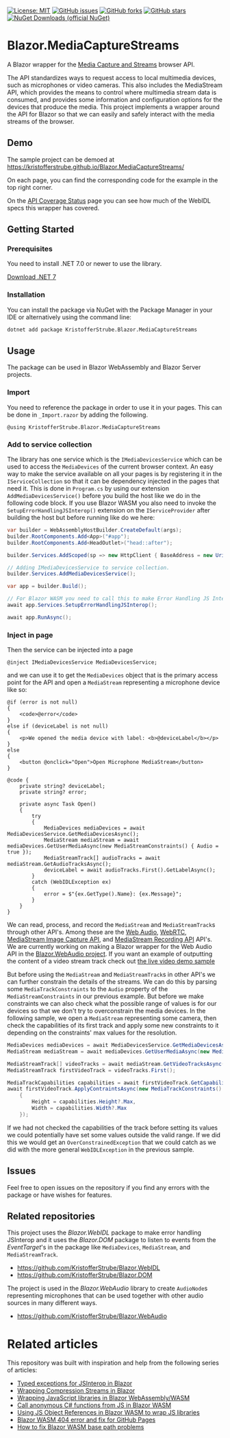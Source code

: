 [![License: MIT](https://img.shields.io/badge/License-MIT-yellow.svg)](/LICENSE.md)
[![GitHub issues](https://img.shields.io/github/issues/KristofferStrube/Blazor.MediaCaptureStreams)](https://github.com/KristofferStrube/Blazor.MediaCaptureStreams/issues)
[![GitHub forks](https://img.shields.io/github/forks/KristofferStrube/Blazor.MediaCaptureStreams)](https://github.com/KristofferStrube/Blazor.MediaCaptureStreams/network/members)
[![GitHub stars](https://img.shields.io/github/stars/KristofferStrube/Blazor.MediaCaptureStreams)](https://github.com/KristofferStrube/Blazor.MediaCaptureStreams/stargazers)
[![NuGet Downloads (official NuGet)](https://img.shields.io/nuget/dt/KristofferStrube.Blazor.MediaCaptureStreams?label=NuGet%20Downloads)](https://www.nuget.org/packages/KristofferStrube.Blazor.MediaCaptureStreams/)

# Blazor.MediaCaptureStreams
A Blazor wrapper for the [Media Capture and Streams](https://www.w3.org/TR/mediacapture-streams/) browser API.

The API standardizes ways to request access to local multimedia devices, such as microphones or video cameras. This also includes the MediaStream API, which provides the means to control where multimedia stream data is consumed, and provides some information and configuration options for the devices that produce the media. This project implements a wrapper around the API for Blazor so that we can easily and safely interact with the media streams of the browser.

## Demo
The sample project can be demoed at https://kristofferstrube.github.io/Blazor.MediaCaptureStreams/

On each page, you can find the corresponding code for the example in the top right corner.

On the [API Coverage Status](https://kristofferstrube.github.io/Blazor.MediaCaptureStreams/Status) page you can see how much of the WebIDL specs this wrapper has covered.

## Getting Started
### Prerequisites
You need to install .NET 7.0 or newer to use the library.

[Download .NET 7](https://dotnet.microsoft.com/download/dotnet/7.0)

### Installation
You can install the package via NuGet with the Package Manager in your IDE or alternatively using the command line:
```bash
dotnet add package KristofferStrube.Blazor.MediaCaptureStreams
```

## Usage
The package can be used in Blazor WebAssembly and Blazor Server projects.
### Import
You need to reference the package in order to use it in your pages. This can be done in `_Import.razor` by adding the following.
```razor
@using KristofferStrube.Blazor.MediaCaptureStreams
```

### Add to service collection
The library has one service which is the `IMediaDevicesService` which can be used to access the `MediaDevices` of the current browser context. An easy way to make the service available on all your pages is by registering it in the `IServiceCollection` so that it can be dependency injected in the pages that need it. This is done in `Program.cs` by using our extension `AddMediaDevicesService()` before you build the host like we do in the following code block. If you use Blazor WASM you also need to invoke the `SetupErrorHandlingJSInterop()` extension on the `IServiceProvider` after building the host but before running like do we here:
```csharp
var builder = WebAssemblyHostBuilder.CreateDefault(args);
builder.RootComponents.Add<App>("#app");
builder.RootComponents.Add<HeadOutlet>("head::after");

builder.Services.AddScoped(sp => new HttpClient { BaseAddress = new Uri(builder.HostEnvironment.BaseAddress) });

// Adding IMediaDevicesService to service collection.
builder.Services.AddMediaDevicesService();

var app = builder.Build();

// For Blazor WASM you need to call this to make Error Handling JS Interop.
await app.Services.SetupErrorHandlingJSInterop();

await app.RunAsync();
```

### Inject in page
Then the service can be injected into a page
```razor
@inject IMediaDevicesService MediaDevicesService;
```
and we can use it to get the `MediaDevices` object that is the primary access point for the API and open a `MediaStream` representing a microphone device like so:
```razor
@if (error is not null)
{
    <code>@error</code>
}
else if (deviceLabel is not null)
{
    <p>We opened the media device with label: <b>@deviceLabel</b></p>
}
else
{
    <button @onclick="Open">Open Microphone MediaStream</button>
}

@code {
    private string? deviceLabel;
    private string? error;

    private async Task Open()
    {
        try
        {
            MediaDevices mediaDevices = await MediaDevicesService.GetMediaDevicesAsync();
            MediaStream mediaStream = await mediaDevices.GetUserMediaAsync(new MediaStreamConstraints() { Audio = true });
            MediaStreamTrack[] audioTracks = await mediaStream.GetAudioTracksAsync();
            deviceLabel = await audioTracks.First().GetLabelAsync();
        }
        catch (WebIDLException ex)
        {
            error = $"{ex.GetType().Name}: {ex.Message}";
        }
    }
}
```
We can read, process, and record the `MediaStream` and `MediaStreamTrack`s through other API's. Among these are the [Web Audio](https://www.w3.org/TR/webaudio/), [WebRTC](https://www.w3.org/TR/webrtc/), [MediaStream Image Capture API](https://www.w3.org/TR/image-capture/), and [MediaStream Recording API](https://www.w3.org/TR/mediastream-recording/) API's. We are currently working on making a Blazor wrapper for the Web Audio API in the [Blazor.WebAudio project](https://github.com/KristofferStrube/Blazor.WebAudio). If you want an example of outputting the content of a video stream track check out [the live video demo sample](https://kristofferstrube.github.io/Blazor.MediaCaptureStreams/Video)

But before using the `MediaStream` and `MediaStreamTrack`s in other API's we can further constrain the details of the streams. We can do this by parsing some `MediaTrackConstraints` to the `Audio` property of the `MediaStreamConstraints` in our previous example. But before we make constraints we can also check what the possible range of values is for our devices so that we don't try to overconstrain the media devices. In the following sample, we open a `MediaStream` representing some camera, then check the capabilities of its first track and apply some new constraints to it depending on the constraints' max values for the resolution.

```csharp
MediaDevices mediaDevices = await MediaDevicesService.GetMediaDevicesAsync();
MediaStream mediaStream = await mediaDevices.GetUserMediaAsync(new MediaStreamConstraints() { Video = true });

MediaStreamTrack[] videoTracks = await mediaStream.GetVideoTracksAsync();
MediaStreamTrack firstVideoTrack = videoTracks.First();

MediaTrackCapabilities capabilities = await firstVideoTrack.GetCapabilitiesAsync();
await firstVideoTrack.ApplyContraintsAsync(new MediaTrackConstraints()
    {
        Height = capabilities.Height?.Max,
        Width = capabilities.Width?.Max
    });
```

If we had not checked the capabilities of the track before setting its values we could potentially have set some values outside the valid range. If we did this we would get an `OverConstrainedException` that we could catch as we did with the more general `WebIDLException` in the previous sample.

## Issues
Feel free to open issues on the repository if you find any errors with the package or have wishes for features.

## Related repositories
This project uses the *Blazor.WebIDL* package to make error handling JSInterop and it uses the *Blazor.DOM* package to listen to events from the *EventTarget*'s in the package like `MediaDevices`, `MediaStream`, and `MediaStreamTrack`.
- https://github.com/KristofferStrube/Blazor.WebIDL
- https://github.com/KristofferStrube/Blazor.DOM

The project is used in the *Blazor.WebAudio* library to create `AudioNode`s representing microphones that can be used together with other audio sources in many different ways.
- https://github.com/KristofferStrube/Blazor.WebAudio


# Related articles
This repository was built with inspiration and help from the following series of articles:

- [Typed exceptions for JSInterop in Blazor](https://kristoffer-strube.dk/post/typed-exceptions-for-jsinterop-in-blazor/)
- [Wrapping Compression Streams in Blazor](https://kristoffer-strube.dk/post/wrapping-compression-streams-in-blazor/)
- [Wrapping JavaScript libraries in Blazor WebAssembly/WASM](https://blog.elmah.io/wrapping-javascript-libraries-in-blazor-webassembly-wasm/)
- [Call anonymous C# functions from JS in Blazor WASM](https://blog.elmah.io/call-anonymous-c-functions-from-js-in-blazor-wasm/)
- [Using JS Object References in Blazor WASM to wrap JS libraries](https://blog.elmah.io/using-js-object-references-in-blazor-wasm-to-wrap-js-libraries/)
- [Blazor WASM 404 error and fix for GitHub Pages](https://blog.elmah.io/blazor-wasm-404-error-and-fix-for-github-pages/)
- [How to fix Blazor WASM base path problems](https://blog.elmah.io/how-to-fix-blazor-wasm-base-path-problems/)

